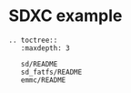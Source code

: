 # SDXC example

```{eval-rst}
.. toctree::
   :maxdepth: 3

   sd/README
   sd_fatfs/README
   emmc/README

```

